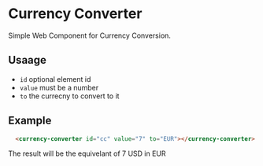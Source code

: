 # Currency Converter
Simple Web Component for Currency Conversion.

## Usaage

* `id` optional element id
* `value` must be a number
* `to` the currecny to convert to it 

## Example
```html
  <currency-converter id="cc" value="7" to="EUR"></currency-converter>
```

The result will be the equivelant of 7 USD in EUR
